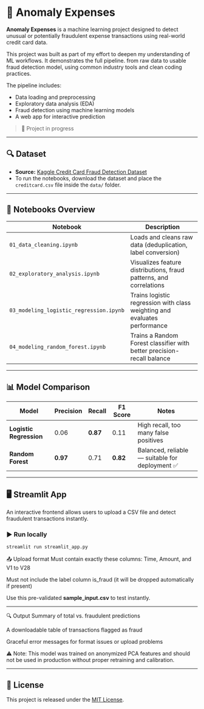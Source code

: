 # 💸 Anomaly Expenses

**Anomaly Expenses** is a machine learning project designed to detect unusual or potentially fraudulent expense transactions using real-world credit card data.

This project was built as part of my effort to deepen my understanding of ML workflows. It demonstrates the full pipeline. from raw data to usable fraud detection model, using common industry tools and clean coding practices.

The pipeline includes:
- Data loading and preprocessing
- Exploratory data analysis (EDA)
- Fraud detection using machine learning models
- A web app for interactive prediction

> 🚧 Project in progress

---

## 🔍 Dataset

- **Source:** [Kaggle Credit Card Fraud Detection Dataset](https://www.kaggle.com/datasets/mlg-ulb/creditcardfraud)
- To run the notebooks, download the dataset and place the `creditcard.csv` file inside the `data/` folder.

---

## 🧪 Notebooks Overview

| Notebook | Description |
|----------|-------------|
| `01_data_cleaning.ipynb` | Loads and cleans raw data (deduplication, label conversion) |
| `02_exploratory_analysis.ipynb` | Visualizes feature distributions, fraud patterns, and correlations |
| `03_modeling_logistic_regression.ipynb` | Trains logistic regression with class weighting and evaluates performance |
| `04_modeling_random_forest.ipynb` | Trains a Random Forest classifier with better precision-recall balance |

---

## 📊 Model Comparison

| Model               | Precision | Recall | F1 Score | Notes |
|---------------------|-----------|--------|----------|-------|
| **Logistic Regression** | 0.06      | **0.87**   | 0.11     | High recall, too many false positives |
| **Random Forest**        | **0.97**  | 0.71   | **0.82** | Balanced, reliable — suitable for deployment ✅ |


---

## 🖥️ Streamlit App

An interactive frontend allows users to upload a CSV file and detect fraudulent transactions instantly.

### ▶️ Run locally

```bash
streamlit run streamlit_app.py
```

📤 Upload format
Must contain exactly these columns:
Time, Amount, and V1 to V28

Must not include the label column is_fraud (it will be dropped automatically if present)

Use this pre-validated **sample_input.csv** to test instantly.

---

🔍 Output
Summary of total vs. fraudulent predictions

A downloadable table of transactions flagged as fraud

Graceful error messages for format issues or upload problems

⚠️ Note: This model was trained on anonymized PCA features and should not be used in production without proper retraining and calibration.

---

## 📄 License

This project is released under the [MIT License](LICENSE).
